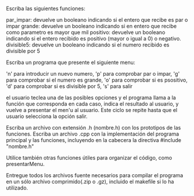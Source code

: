 Escriba las siguientes funciones:

par_impar: devuelve un booleano indicando si el entero que recibe es par o impar
grande: devuelve un booleano indicando si en entero que recibe como parametro es mayor que mil
positivo: devuelve un booleano indicando si el entero recibido es positivo (mayor o igual a 0) o negativo.
divisible5: devuelve un booleano indicando si el numero recibido es divisible por 5

Escriba un programa que presente el siguiente menu:

'n' para introducir un nuevo numero,
'p' para comprobar par o impar,
'g' para comprobar si el numero es grande,
'o' para comprobar si es psositivo,
'd' para comprobar si es divisible por 5,
's' para salir

el usuario teclea una de las posibles opciones y el programa llama a la función que corresponda en cada caso, indica el resultado al usuario, y vuelve a presentar el men'u al usuario. Este ciclo se repite hasta que el usuario selecciona la opción salir.

Escriba un archivo con extensión .h (nombre.h) con los prototipos de las funciones.
Escriba un archivo .cpp con la implementación del programa principal y las
funciones, incluyendo en la cabecera la directiva
#include "nombre.h"

Utilice también otras funciones útiles para organizar el código, como presentarMenu.

Entregue todos los archivos fuente necesarios para compilar el programa en un sólo archivo comprimido(.zip o .gz), incluido el makefile si lo ha utilizado.